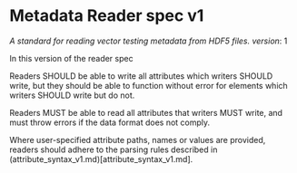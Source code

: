 # Metadata Reader spec v1

_A standard for reading vector testing metadata from HDF5 files._
_version_: 1

In this version of the reader spec

Readers SHOULD be able to write all attributes which writers SHOULD write, but they should be able
to function without error for elements which writers SHOULD write but do not.

Readers MUST be able to read all attributes that writers MUST write, and must throw errors if the
data format does not comply.

Where user-specified attribute paths, names or values are provided, readers should adhere to the
parsing rules described in (attribute_syntax_v1.md)[attribute_syntax_v1.md].